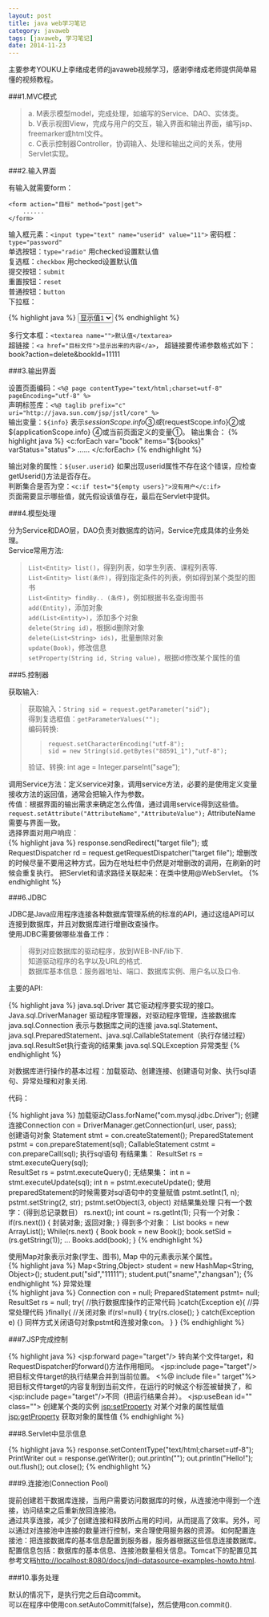 ```yaml
---
layout: post
title: java web学习笔记
category: javaweb
tags: [javaweb, 学习笔记]
date: 2014-11-23
---
```


主要参考YOUKU上李绪成老师的javaweb视频学习，感谢李绪成老师提供简单易懂的视频教程。

###1.MVC模式

> a. M表示模型model，完成处理，如编写的Service、DAO、实体类。  
> b. V表示视图View，完成与用户的交互，输入界面和输出界面，编写jsp、freemarker或html文件。  
> c. C表示控制器Controller，协调输入、处理和输出之间的关系，使用Servlet实现。  

###2.输入界面

有输入就需要form：

	<form action="目标" method="post|get">
		......
	</form>
  
<!-- more -->

输入框元素：`<input type="text" name="userid" value="11">`
密码框：`type="password"`  
单选按钮：`type="radio"`	用checked设置默认值  
复选框：`checkbox`	用checked设置默认值  
提交按钮：`submit`  
重置按钮：`reset`  
普通按钮：`button`  
下拉框：

{% highlight java %}
<select name="">
	<option value="值" selected>显示值1</option>
	.......
</select>
{% endhighlight %}

多行文本框：`<textarea name="">默认值</textarea>`  
超链接：`<a href="目标文件">显示出来的内容</a>`， 超链接要传递参数格式如下：book?action=delete&bookId=11111  

###3.输出界面

设置页面编码：`<%@ page contentType="text/html;charset=utf-8" pageEncoding="utf-8" %>`  
声明标签库：`<%@ taglib prefix="c" uri="http://java.sun.com/jsp/jstl/core" %>`  
输出变量：`${info}` 表示${sessionScope.info}③或${requestScope.info}②或 ${applicationScope.info} ④或当前页面定义的变量①。  
输出集合：
{% highlight java %}
<c:forEach var="book" items="${books}" varStatus="status">
	......
</c:forEach>
{% endhighlight %}

输出对象的属性：`${user.userid}` 如果出现userid属性不存在这个错误，应检查getUserid()方法是否存在。  
判断集合是否为空：`<c:if test="${empty users}">没有用户</c:if>`  
页面需要显示哪些值，就先假设该值存在，最后在Servlet中提供。  

###4.模型处理

分为Service和DAO层，DAO负责对数据库的访问，Service完成具体的业务处理。  
Service常用方法:  

> `List<Entity> list()`，得到列表，如学生列表、课程列表等.  
> `List<Entity> list(条件)`，得到指定条件的列表，例如得到某个类型的图书  
> `List<Entity> findBy.. (条件)`，例如根据书名查询图书  
> `add(Entity)`，添加对象  
> `add(List<Entity>)`，添加多个对象  
> `delete(String id)`，根据id删除对象  
> `delete(List<String> ids)`，批量删除对象  
> `update(Book)`，修改信息  
> `setProperty(String id, String value)`，根据id修改某个属性的值  

###5.控制器

获取输入:  

> 获取输入：`String sid = request.getParameter("sid");`  
> 得到复选框值：`getParameterValues("");`  
> 编码转换:
>  
>>`request.setCharacterEncoding("utf-8");`  
>>`sid = new String(sid.getBytes("88591_1"),"utf-8");`  
>  
> 验证、转换: int age = Integer.parseInt("sage");  

调用Service方法：定义service对象，调用service方法，必要的是使用定义变量接收方法的返回值，通常会把输入作为参数。  
传值：根据界面的输出需求来确定怎么传值，通过调用service得到这些值。  
`request.setAttribute("AttributeName","AttributeValue");` AttributeName需要与界面一致。  
选择界面对用户响应：  
{% highlight java %}
response.sendRedirect("target file");
或
RequestDispatcher rd = request.getRequestDispatcher("target file"); 增删改的时候尽量不要用这种方式，因为在地址栏中仍然是对增删改的调用，在刷新的时候会重复执行。
把Servlet和请求路径关联起来：在类中使用@WebServlet。
{% endhighlight %}

###6.JDBC

JDBC是Java应用程序连接各种数据库管理系统的标准的API，通过这组API可以连接到数据库，并且对数据库进行增删改查操作。  
使用JDBC需要做哪些准备工作：  

> 得到对应数据库的驱动程序，放到WEB-INF/lib下.  
> 知道驱动程序的名字以及URL的格式.  
> 数据库基本信息：服务器地址、端口、数据库实例、用户名以及口令.  

主要的API:  

{% highlight java %}
java.sql.Driver 其它驱动程序要实现的接口。
Java.sql.DriverManager 驱动程序管理器，对驱动程序管理，连接数据库
java.sql.Connection 表示与数据库之间的连接
java.sql.Statement、java.sql.PreparedStatement、java.sql.CallableStatement（执行存储过程）
java.sql.ResultSet执行查询的结果集
java.sql.SQLException 异常类型
{% endhighlight %}

对数据库进行操作的基本过程：加载驱动、创建连接、创建语句对象、执行sql语句、异常处理和对象关闭.   

代码：  

{% highlight java %}
加载驱动Class.forName("com.mysql.jdbc.Driver");
创建连接Connection con = DriverManager.getConnection(url, user, pass);	
创建语句对象
	Statement stmt = con.createStatement();
	PreparedStatement pstmt = con.prepareStatement(sql);
	CallableStatement cstmt = con.prepareCall(sql);
执行sql语句
	有结果集：
		ResultSet rs = stmt.executeQuery(sql);	
		ResultSet rs = pstmt.executeQuery();
	无结果集：
		int n = stmt.executeUpdate(sql);
		int n = pstmt.executeUpdate();
	使用preparedStatement的时候需要对sql语句中的变量赋值
		pstmt.setInt(1, n);
		pstmt.setString(2, str);
		pstmt.setObject(3, object)
	对结果集处理
		只有一个数字：（得到总记录数目）
			rs.next();
			int count = rs.getInt(1);
		只有一个对象：
			if(rs.next())
			{
			封装对象;
			返回对象;
			}
		得到多个对象：
			List<Book> books = new ArrayList<Book>();
			While(rs.next)
			{
			Book book = new Book();
			book.setSid = (rs.getString(1));
			…
			Books.add(book);
			}
{% endhighlight %}

使用Map对象表示对象(学生、图书), Map 中的元素表示某个属性。  
{% highlight java %}
Map<String,Object> student = new HashMap<String, Object>();
student.put("sid","11111");
student.put("sname","zhangsan");
{% endhighlight %}
异常处理  
{% highlight java %}
Connection con = null;
PreparedStatement pstmt= null;
ResultSet rs = null;
try{
	//执行数据库操作的正常代码
	}catch(Exception e){
	//异常处理代码
	}finally{
		//关闭对象
		if(rs!=null) 
		{
		try{rs.close();
		} 
		catch(Exception e)
		{}
		同样方式关闭语句对象pstmt和连接对象con。
	} 
}
{% endhighlight %}

###7.JSP完成控制

{% highlight java %}
<jsp:forward page="target"/> 转向某个文件target，和RequestDispatcher的forward()方法作用相同。
<jsp:include page="target"/> 把目标文件target的执行结果合并到当前位置。
<%@ include file=" target"%> 把目标文件target的内容复制到当前文件，在运行的时候这个标签被替换了，和<jsp:include page="target"/>不同（把运行结果合并）。
<jsp:useBean id="" class=""> 创建某个类的实例
<jsp:setProperty> 对某个对象的属性赋值
<jsp:getProperty> 获取对象的属性值
{% endhighlight %}

###8.Servlet中显示信息

{% highlight java %}
response.setContentType("text/html;charset=utf-8");
PrintWriter out = response.getWriter();
out.println("<html><head><title>test</title></head>");
out.println("<body>Hello!</body></html>");
out.flush();
out.close();
{% endhighlight %}

###9.连接池(Connection Pool)

提前创建若干数据库连接，当用户需要访问数据库的时候，从连接池中得到一个连接，访问结束之后重新放回连接池。  
通过共享连接，减少了创建连接和释放所占用的时间，从而提高了效率。另外，可以通过对连接池中连接的数量进行控制，来合理使用服务器的资源。
如何配置连接池：把连接数据库的基本信息配置到服务器，服务器根据这些信息连接数据库。  
配置信息包括：数据库的基本信息、连接池数量相关信息。Tomcat下的配置见其参考文档[http://localhost:8080/docs/jndi-datasource-examples-howto.html][url1].

###10.事务处理

默认的情况下，是执行完之后自动commit。  
可以在程序中使用con.setAutoCommit(false)，然后使用con.commit().



[url1]: http://localhost:8080/docs/jndi-datasource-examples-howto.html  "确保tomcat已启动"